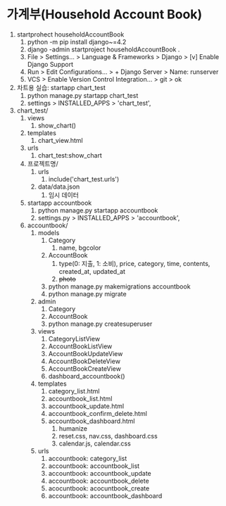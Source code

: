 # 가계부(Household Account Book)
1. startprohect householdAccountBook
   1. python -m pip install django~=4.2
   2. django -admin startproject householdAccountBook .
   3. File > Settings... > Language & Frameworks > Django > [v] Enable Django Support
   4. Run > Edit Configurations... > + Django Server > Name: runserver
   5. VCS > Enable Version Control Integration... > git > ok 
2. 차트용 실습: startapp chart_test
   1. python manage.py startapp chart_test
   2. settings > INSTALLED_APPS > 'chart_test', 
3. chart_test/
   1. views
      1. show_chart()
   2. templates
      1. chart_view.html
   3. urls
      1. chart_test:show_chart
   4. 프로젝트명/
      1. urls
         1. include('chart_test.urls')
      2. data/data.json
         1. 임시 데이터
   5. startapp accountbook
      1. python manage.py startapp accountbook
      2. settings.py > INSTALLED_APPS > 'accountbook',
   6. accountbook/
      1. models
         1. Category
            1. name, bgcolor
         2. AccountBook
            1. type(0: 지출, 1: 소비), price, category, time, contents, created_at, updated_at
            2. ~~photo~~
         3. python manage.py makemigrations accountbook
         4. python manage.py migrate
      2. admin
         1. Category
         2. AccountBook
         3. python manage.py createsuperuser
      3. views
         1. CategoryListView
         2. AccountBookListView
         3. AccountBookUpdateView
         4. AccountBookDeleteView
         5. AccountBookCreateView
         6. dashboard_accountbook()
      4. templates
         1. category_list.html
         2. accountbook_list.html
         3. accountbook_update.html
         4. accountbook_confirm_delete.html
         5. accountbook_dashboard.html
            1. humanize
            2. reset.css, nav.css, dashboard.css
            3. calendar.js, calendar.css
      5. urls
         1. accountbook: category_list
         2. accountbook: accountbook_list 
         3. accountbook: accountbook_update
         4. accountbook: accountbook_delete
         5. acocuntbook: acocuntbook_create
         6. accountbook: accountbook_dashboard